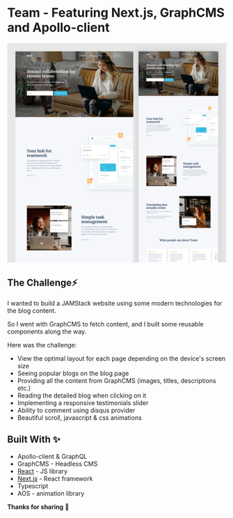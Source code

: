 # Team - Featuring Next.js, GraphCMS and Apollo-client

![Team design preview image](./public/design/team-design.png)

## The Challenge⚡️

I wanted to build a JAMStack website using some modern technologies for the blog content. 

So I went with GraphCMS to fetch content, and I built some reusable components along the way.

Here was the challenge:

- View the optimal layout for each page depending on the device's screen size
- Seeing popular blogs on the blog page
- Providing all the content from GraphCMS (images, titles, descriptions etc.)
- Reading the detailed blog when clicking on it
- Implementing a responsive testimonials slider
- Ability to comment using disqus provider
- Beautiful scroll, javascript & css animations

## Built With ✨

- Apollo-client & GraphQL
- GraphCMS - Headless CMS
- [React](https://reactjs.org/) - JS library
- [Next.js](https://nextjs.org/) - React framework
- Typescript
- AOS - animation library

**Thanks for sharing** 🚀
